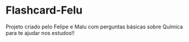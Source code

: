 # Flashcard-Felu

Projeto criado pelo Felipe e Malu com perguntas básicas sobre Química para te ajudar nos estudos!!
